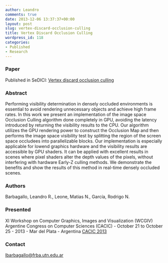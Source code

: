 ```yaml
---
author: Leandro
comments: true
date: 2013-12-06 13:37:37+00:00
layout: post
slug: vertex-discard-occlusion-culling
title: Vertex Discard Occlusion Culling
wordpress_id: 118
categories:
- Published
- Research
---
```


### Paper

Published in SeDICI: [Vertex discard occlusion culling](http://sedici.unlp.edu.ar/handle/10915/31657)

### Abstract
>
Performing visibility determination in densely occluded environments is essential to avoid rendering unnecessary objects and achieve high frame rates. In this work we present an implementation of the image space Occlusion Culling algorithm done completely in GPU, avoiding the latency introduced by returning the visibility results to the CPU. Our algorithm utilizes the GPU rendering power to construct the Occlusion Map and then performs the image space visibility test by splitting the region of the screen space occludees into parallelizable blocks. Our implementation is especially applicable for lowend graphics hardware and the visibility results are accessible by GPU shaders. It can be applied with excellent results in scenes where pixel shaders alter the depth values of the pixels, without interfering with hardware Early-Z culling methods. We demonstrate the benefits and show the results of this method in real-time densely occluded scenes.
>

### Authors
>
Barbagallo, Leandro R., Leone, Matias N., García, Rodrigo N.


### Presented
>
XI Workshop on Computer Graphics, Images and Visualization (WCGIV)
Argentine Congress on Computer Sciences (CACIC) - October 21 to October 25 - 2013 - Mar del Plata - Argentina
[CACIC 2013](http://cacic2013.ucaecemdp.edu.ar/)

### Contact

lbarbagallo@frba.utn.edu.ar

